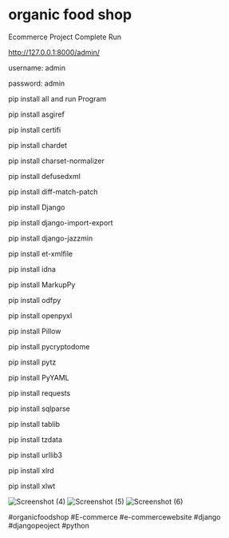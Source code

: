 # organic food shop
Ecommerce Project Complete Run

http://127.0.0.1:8000/admin/

username: admin

password: admin

pip install all and run Program

pip install asgiref

pip install certifi

pip install chardet

pip install charset-normalizer

pip install defusedxml

pip install diff-match-patch

pip install Django

pip install django-import-export

pip install django-jazzmin

pip install et-xmlfile

pip install idna

pip install MarkupPy

pip install odfpy

pip install openpyxl

pip install Pillow

pip install pycryptodome

pip install pytz

pip install PyYAML

pip install requests

pip install sqlparse

pip install tablib

pip install tzdata

pip install urllib3

pip install xlrd

pip install xlwt

![Screenshot (4)](https://user-images.githubusercontent.com/67895533/214219897-00c479ee-f0f6-41b9-b57d-76dbcd95c635.png)
![Screenshot (5)](https://user-images.githubusercontent.com/67895533/214219915-1e658e2c-a4ac-4224-9b81-9d661546ddab.png)
![Screenshot (6)](https://user-images.githubusercontent.com/67895533/214219920-e8e33a3f-a22e-4d7b-a723-191bd75e2f53.png)

#organicfoodshop #E-commerce #e-commercewebsite #django #djangopeoject #python
